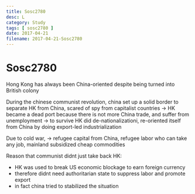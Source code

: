 ```yaml
---
title: Sosc2780
desc: L
category: Study
tags: [ sosc2780 ]
date: 2017-04-21
filename: 2017-04-21-Sosc2780
---
```


# Sosc2780

Hong Kong has always been China-oriented despite being turned into British colony

During the chinese communist revolution, china set up a solid border to separate HK from China, scared of spy from capitalist countries
$\to$ HK became a dead port because there is not more China trade, and suffer from unemployment
$\to$ to survive HK did de-nationalizationi, re-oriented itself from China by doing export-led industrialization

Due to cold war,
$\to$ refugee capital from China, refugee labor who can take any job, mainland subsidized cheap commodities

Reason that communist didnt just take back HK:

- HK was used to break US economic blockage to earn foreign currency
- therefore didnt need authoritarian state to suppress labor and promote export
- in fact china tried to stabilized the situation